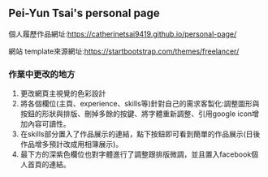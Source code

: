 ## Pei-Yun Tsai's personal page
個人履歷作品網址:https://catherinetsai9419.github.io/personal-page/

網站 template來源網址:https://startbootstrap.com/themes/freelancer/


### 作業中更改的地方
1. 更改網頁主視覺的色彩設計
2. 將各個欄位(主頁、experience、skills等)針對自己的需求客製化:調整圖形與按鈕的形狀與排版、刪掉多餘的按鍵、將字體重新調整、引用google icon增加內容可讀性。
3. 在skills部分置入了作品展示的連結，點下按鈕即可看到簡單的作品展示(日後作品增多預計改成用相簿展示)。
4. 最下方的深紫色欄位也對字體進行了調整跟排版微調，並且置入facebook個人首頁的連結。


